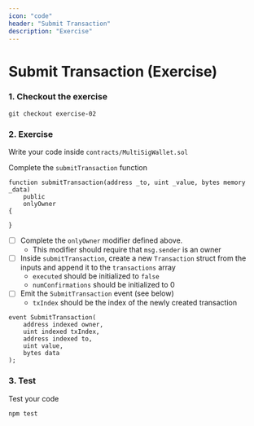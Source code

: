 ```yaml
---
icon: "code"
header: "Submit Transaction"
description: "Exercise"
---
```


# Submit Transaction (Exercise)

### 1. Checkout the exercise

```shell
git checkout exercise-02
```

### 2. Exercise

Write your code inside `contracts/MultiSigWallet.sol`

Complete the `submitTransaction` function

```solidity
function submitTransaction(address _to, uint _value, bytes memory _data)
    public
    onlyOwner
{

}
```

- [ ] Complete the `onlyOwner` modifier defined above.
  - This modifier should require that `msg.sender` is an owner
- [ ] Inside `submitTransaction`, create a new `Transaction` struct from the inputs and append it to the `transactions` array
  - `executed` should be initialized to `false`
  - `numConfirmations` should be initialized to 0
- [ ] Emit the `SubmitTransaction` event (see below)
  - `txIndex` should be the index of the newly created transaction

```solidity
event SubmitTransaction(
    address indexed owner,
    uint indexed txIndex,
    address indexed to,
    uint value,
    bytes data
);
```

### 3. Test

Test your code

```shell
npm test
```
